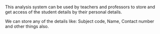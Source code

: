 This analysis system can be used by teachers and professors to store and get access of the student details by their personal details.

We can store any of the details like: Subject code, Name, Contact number and other things also.
